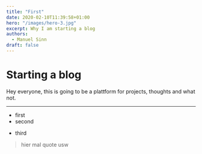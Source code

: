 ```yaml
---
title: "First"
date: 2020-02-10T11:39:58+01:00
hero: "/images/hero-3.jpg"
excerpt: Why I am starting a blog
authors:
  - Manuel Sinn
draft: false
---
```


# Starting a blog

Hey everyone, this is going to be a plattform for projects, thoughts and what not.
___
* first
* second
- third

> hier mal quote usw
